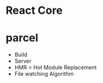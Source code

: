 # React Core 
# parcel 
- Build 
- Server 
- HMR = Hot Module Replacement
- File watching Algorithm 